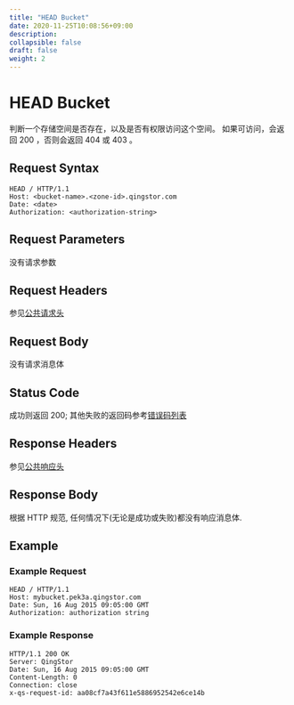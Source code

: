 ```yaml
---
title: "HEAD Bucket"
date: 2020-11-25T10:08:56+09:00
description:
collapsible: false
draft: false
weight: 2
---
```


# HEAD Bucket

判断一个存储空间是否存在，以及是否有权限访问这个空间。 如果可访问，会返回 200 ，否则会返回 404 或 403 。

## Request Syntax

```http
HEAD / HTTP/1.1
Host: <bucket-name>.<zone-id>.qingstor.com
Date: <date>
Authorization: <authorization-string>
```

## Request Parameters

没有请求参数

## Request Headers

参见[公共请求头](../common/common_header.html#请求头字段-request-header)

## Request Body

没有请求消息体

## Status Code

成功则返回 200; 其他失败的返回码参考[错误码列表](../common/error_code.html)

## Response Headers

参见[公共响应头](../common/common_header.html#响应头字段-request-header)

## Response Body

根据 HTTP 规范, 任何情况下(无论是成功或失败)都没有响应消息体.

## Example

### Example Request

```http
HEAD / HTTP/1.1
Host: mybucket.pek3a.qingstor.com
Date: Sun, 16 Aug 2015 09:05:00 GMT
Authorization: authorization string
```

### Example Response

```http
HTTP/1.1 200 OK
Server: QingStor
Date: Sun, 16 Aug 2015 09:05:00 GMT
Content-Length: 0
Connection: close
x-qs-request-id: aa08cf7a43f611e5886952542e6ce14b
```
